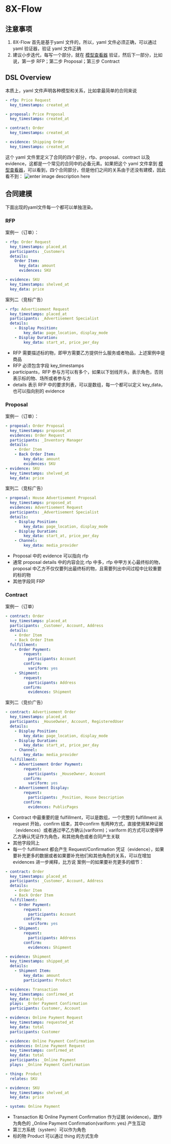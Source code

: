 # 8X-Flow


## 注意事项
1. 8X-Flow 首先是基于yaml 文件的，所以，yaml 文件必须正确，可以通过 yaml 验证器，验证 yaml 文件正确
2. 建议小步迭代，每写一个部分，就在 [模型查看器](https://vincentx.github.io/8x-flow/#) 验证，然后下一部分，比如说，第一步 RFP；第二步 Proposal；第三步 Contract

## DSL Overview
本质上，yaml 文件声明各种模型和关系，比如拿最简单的合同来说
```yaml
- rfp: Price Request
  key_timestamps: created_at

- proposal: Price Proposal
  key_timestamps: created_at

- contract: Order
  key_timestamps: created_at

- evidence: Shipping Order
  key_timestamps: created_at
```

这个 yaml 文件里定义了合同的四个部分，rfp、proposal、contract 以及 evidence，这都是一个常见的合同中的必备元素。如果把这个 yaml 文件拿到 [模型查看器](https://vincentx.github.io/8x-flow/#)，可以看到，四个合同部分，但是他们之间的关系由于还没有建模，因此看不到：
![enter image description here](https://blog-image-1258275666.cos.ap-chengdu.myqcloud.com/Graph-No-Relations.png)

## 合同建模

下面出现的yaml文件每一个都可以单独渲染。

### RFP
案例一（订单）：
```yaml
- rfp: Order Request
  key_timestamps: placed_at
  participants: _Customers
  details:
    Order Item:
      key_data: amount
      evidences: SKU

- evidence: SKU
  key_timestamps: shelved_at
  key_data: price
```
案列二（竞标广告）
```yaml
- rfp: Advertisement Request
  key_timestamps: placed_at
  participants: _Advertisement Specialist
  details:
    - Display Position:
        key_data: page_location, display_mode
    - Display Duration:
        key_data: start_at, price_per_day
```
- RFP 需要描述标的物，即甲方需要乙方提供什么服务或者物品，上述案例中是商品
- RFP 必须包含字段 key_timestamps
- participants，RFP 参与方可以有多个，如果以下划线开头，表示角色，否则表示标的物、场所或者参与方
- details 表示 RFP 中的要求列表，可以是数组，每一个都可以定义 key_data，也可以指向别的 evidence

### Proposal
案例一（订单）：
```yaml
- proposal: Order Proposal
  key_timestamps: proposed_at
  evidences: Order Request
  participants: _Inventory Manager
  details:
    - Order Item
    - Back Order Item:
        key_data: amount
        evidences: SKU
- evidence: SKU
  key_timestamps: shelved_at
  key_data: price
```
案列二（竞标广告）
```yaml
- proposal: House Advertisement Proposal
  key_timestamps: proposed_at
  evidences: Advertisement Request
  participants: _Advertisement Specialist
  details:
    - Display Position:
        key_data: page_location, display_mode
    - Display Duration:
        key_data: start_at, price_per_day
    - Channel:
        key_data: media_provider
```

- Proposal 中的 evidence 可以指向 rfp
- 通常 proposal details 中的内容会比 rfp 中多，rfp 中甲方关心最终标的物，proposal 中乙方不仅仅要列出最终标的物，且需要列出中间过程中比较重要的标的物
- 其他字段同 FRP

### Contract
案例一（订单）
```yaml
- contract: Order
  key_timestamps: placed_at
  participants: _Customer, Account, Address
  details:
    - Order Item
    - Back Order Item
  fulfillment:
    - Order Payment:
        request:
          participants: Account
        confirm:
          variform: yes
    - Shipment:
        request:
          participants: Address
        confirm:
          evidences: Shipment
```
案列二（竞价广告）
```yaml
- contract: Advertisement Order
  key_timestamps: placed_at
  participants: _HouseOwner, Account, RegisteredUser
  details:
    - Display Position:
        key_data: page_location, display_mode
    - Display Duration:
        key_data: start_at, price_per_day
    - Channel:
        key_data: media_provider
  fulfillment:
    - Advertisement Order Payment:
        request:
          participants: _HouseOwner, Account
        confirm:
          variform: yes
    - Advertisement Display:
        request:
          participants: _Position, House Description
        confirm:
          evidences: PublicPages
```
- Contract 中最重要的是 fulfillment，可以是数组，一个完整的 fulfillment 从 request 开始，confirm 结束，其中confirm 有两种方式，直接使用某种证据（evidences）或者通过甲乙方确认(variform)；variform 的方式可以使得甲乙方确认凭证作为角色，和其他角色或者合同产生关联
- 其他字段同上
- 每一个 fulfillment 都会产生 Request/Confirmation 凭证（evidence），如果要补充更多的数据或者如果要补充他们和其他角色的关系，可以在增加 evidences 进一步阐释，比方说 案例一的如果要补充更多的细节：
```yaml
- contract: Order
  key_timestamps: placed_at
  participants: _Customer, Account, Address
  details:
    - Order Item
    - Back Order Item
  fulfillment:
    - Order Payment:
        request:
          participants: Account
        confirm:
          variform: yes
    - Shipment:
        request:
          participants: Address
        confirm:
          evidences: Shipment

- evidence: Shipment
  key_timestamps: shipped_at
  details:
    - Shipment Item:
        key_data: amount
        participants: Product

- evidence: Transaction
  key_timestamps: confirmed_at
  key_data: total
  plays: _Order Payment Confirmation
  participants: Customer, Account

- evidence: Online Payment Request
  key_timestamps: requested_at
  key_data: total
  participants: Customer

- evidence: Online Payment Confirmation
  evidences: Online Payment Request
  key_timestamps: confirmed_at
  key_data: total
  participants: _Online Payment
  plays: _Online Payment Confirmation

- thing: Product
  relates: SKU

- evidence: SKU
  key_timestamps: shelved_at
  key_data: price

- system: Online Payment
```
- Transaction 和 Online Payment Confirmation 作为证据 (evidence)，跟作为角色的 _Online Payment Confirmation(variform: yes) 产生互动
- 第三方系统（system）可以作为角色
- 标的物 Product 可以通过 thing 的方式生命
